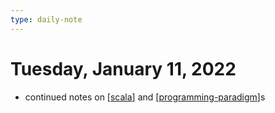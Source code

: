 ```yaml
---
type: daily-note
---
```


# Tuesday, January 11, 2022

- continued notes on [[scala]] and [[programming-paradigm]]s

[//begin]: # "Autogenerated link references for markdown compatibility"
[scala]: ../pages/scala "Scala"
[programming-paradigm]: ../pages/programming-paradigm "Programming paradigm"
[//end]: # "Autogenerated link references"
